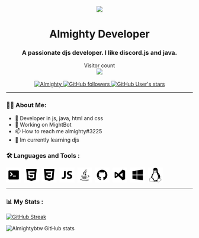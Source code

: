 <div id="header" align="center">
<img src="https://media.giphy.com/media/oOiwRjguRGkjbNQvNv/giphy.gif" width="200" />
<h1 align="center"> Almighty Developer </h1>
<h3 align="center"> A passionate djs developer. I like discord.js and java. 
</h3>
<p align="center"> 
  Visitor count<br>
  <img src="https://profile-counter.glitch.me/almightybtw/count.svg" />
</p>
</div>

<div id="badges" align="center">
<a href="" target="blank">
<img alt="Almighty" src="https://img.shields.io/badge/-almighty-black">
<img alt="GitHub followers" src="https://img.shields.io/github/followers/almightybtw?color=black&logoColor=black&style=social">
<img alt="GitHub User's stars" src="https://img.shields.io/github/stars/almightybtw?color=black&logoColor=black&style=social">
</a>
</div>

---

            
### 👨‍💻 About Me:
- 📝 Developer in js, java, html and css 
- 🤖 Working on MightBot
- 📫 How to reach me almighty#3225
- 🌱 Im currently learning djs

<div align="left">
<h3> 🛠 Languages and Tools : </h3>
    <div>
        <img src="https://github.com/vorillaz/devicons/blob/master/!SVG/terminal.svg" title="TERMINAL" alt="TERM" width="40" height="40"/>&nbsp;
        <img src="https://github.com/vorillaz/devicons/blob/master/!SVG/html5.svg" title="HTML5" alt="HTML" width="40" height="40"/>&nbsp; 
        <img src="https://github.com/vorillaz/devicons/blob/master/!SVG/css3.svg" title="CSS3" alt="CSS" width="40" height="40"/>&nbsp;
        <img src="https://github.com/vorillaz/devicons/blob/master/!SVG/javascript.svg" title="JAVASCRIPT" alt="JS" width="40" height="40"/>&nbsp;
        <img src="https://github.com/vorillaz/devicons/blob/master/!SVG/java.svg" title="JAVA" alt="JAVA" width="40" height="40"/>&nbsp;
        <img src="https://github.com/vorillaz/devicons/blob/master/!SVG/github_badge.svg" title="GITHUB" alt="GITHUB" width="40" height="40"/>&nbsp;   
        <img src="https://github.com/vorillaz/devicons/blob/master/!SVG/visualstudio.svg" title="VS" alt="VISUALSTUDIO" width="40" height="40"/>&nbsp;
        <img src="https://github.com/vorillaz/devicons/blob/master/!SVG/windows.svg" title="WINDOWS" alt="WINDOWS" width="40" height="40"/>&nbsp;
        <img src="https://github.com/vorillaz/devicons/blob/master/!SVG/linux.svg" title="LINUX" alt="LINUX" width="40" height="40"/>&nbsp;
      </div>
</div>

---

### 📊 My Stats :

[![GitHub Streak](http://github-readme-streak-stats.herokuapp.com?user=almightybtw&theme=windows-dark&border=E4E2E2&background=0D1117&stroke=727478&ring=4B8DDA&fire=1C63D0&sideNums=C3D1D9&currStreakNum=C3D1D9&currStreakLabel=C3D1D9&sideLabels=C3D1D9&dates=C3D1D9)](https://git.io/streak-stats)

![Almightybtw GitHub stats](https://github-readme-stats.vercel.app/api?username=almightybtw&show_icons=true&theme=github_dark)
